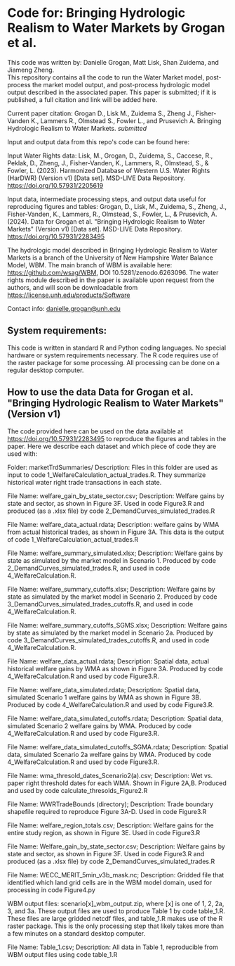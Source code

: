 # Code for: Bringing Hydrologic Realism to Water Markets by Grogan et al.

This code was written by: Danielle Grogan, Matt Lisk, Shan Zuidema, and Jiameng Zheng.  
This repository contains all the code to run the Water Market model, post-process the market model output, and post-process hydrologic model output described in the associated paper. This paper is submitted; if it is published, a full citation and link will be added here.

Current paper citation:
Grogan D., Lisk M., Zuidema S., Zheng J., Fisher-Vanden K., Lammers R., Olmstead S., Fowler L., and Prusevich A. Bringing Hydrologic Realism to Water Markets. _submitted_

Input and output data from this repo's code can be found here:

Input Water Rights data: Lisk, M., Grogan, D., Zuidema, S., Caccese, R., Peklak, D., Zheng, J., Fisher-Vanden, K., Lammers, R., Olmstead, S., & Fowler, L. (2023). Harmonized Database of Western U.S. Water Rights (HarDWR) (Version v1) [Data set]. MSD-LIVE Data Repository. https://doi.org/10.57931/2205619

Input data, intermediate processing steps, and output data useful for reproducing figures and tables: Grogan, D., Lisk, M., Zuidema, S., Zheng, J., Fisher-Vanden, K., Lammers, R., Olmstead, S., Fowler, L., & Prusevich, A. (2024). Data for Grogan et al. "Bringing Hydrologic Realism to Water Markets" (Version v1) [Data set]. MSD-LIVE Data Repository. https://doi.org/10.57931/2283495

The hydrologic model described in Bringing Hydrologic Realism to Water Markets is a branch of the University of New Hampshire Water Balance Model, WBM. The main branch of WBM is available here: https://github.com/wsag/WBM, DOI 10.5281/zenodo.6263096. The water rights module described in the paper is available upon request from the authors, and will soon be downloadable from https://license.unh.edu/products/Software 

Contact info: danielle.grogan@unh.edu

## System requirements:
This code is written in standard R and Python coding languages. No special hardware or system requirements necessary. The R code requires use of the raster package for some processing. All processing can be done on a regular desktop computer.  


## How to use the data Data for Grogan et al. "Bringing Hydrologic Realism to Water Markets" (Version v1) 
The code provided here can be used on the data available at https://doi.org/10.57931/2283495 to reproduce the figures and tables in the paper. Here we describe each dataset and which piece of code they are used with:

Folder: marketTrdSummaries/  Description: Files in this folder are used as input to code 1_WelfareCalculation_actual_trades.R. They summarize historical water right trade transactions in each state.

File Name: welfare_gain_by_state_sector.csv; Description: Welfare gains by state and sector, as shown in Figure 3F. Used in code Figure3.R and produced (as a .xlsx file) by code 2_DemandCurves_simulated_trades.R

File Name: welfare_data_actual.rdata; Description: welfare gains by WMA from actual historical trades, as shown in Figure 3A. This data is the output of code 1_WelfareCalculation_actual_trades.R

File Name: welfare_summary_simulated.xlsx; Description: Welfare gains by state as simulated by the market model in Scenario 1. Produced by code 2_DemandCurves_simulated_trades.R, and used in code 4_WelfareCalculation.R. 

File Name: welfare_summary_cutoffs.xlsx; Description: Welfare gains by state as simulated by the market model in Scenario 2. Produced by code 3_DemandCurves_simulated_trades_cutoffs.R, and used in code 4_WelfareCalculation.R. 

File Name: welfare_summary_cutoffs_SGMS.xlsx; Description: Welfare gains by state as simulated by the market model in Scenario 2a. Produced by code 3_DemandCurves_simulated_trades_cutoffs.R, and used in code 4_WelfareCalculation.R. 

File Name: welfare_data_actual.rdata; Description: Spatial data, actual historical welfare gains by WMA as shown in Figure 3A. Produced by code 4_WelfareCalculation.R and used by code Figure3.R.

File Name: welfare_data_simulated.rdata; Description: Spatial data, simulated Scenario 1 welfare gains by WMA as shown in Figure 3B. Produced by code 4_WelfareCalculation.R and used by code Figure3.R.

File Name: welfare_data_simulated_cutoffs.rdata; Description: Spatial data, simulated Scenario 2 welfare gains by WMA. Produced by code 4_WelfareCalculation.R and used by code Figure3.R.

File Name: welfare_data_simulated_cutoffs_SGMA.rdata; Description: Spatial data, simulated Scenario 2a welfare gains by WMA. Produced by code 4_WelfareCalculation.R and used by code Figure3.R.

File Name: wma_thresold_dates_Scenario2(a).csv; Description: Wet vs. paper right threshold dates for each WMA. Shown in Figure 2A,B. Produced and used by code calculate_thresolds_Figure2.R

File Name: WWRTradeBounds (directory); Description: Trade boundary shapefile required to reproduce Figure 3A-D. Used in code Figure3.R

File Name: welfare_region_totals.csv; Description: Welfare gains for the entire study region, as shown in Figure 3E. Used in code Figure3.R

File Name: Welfare_gain_by_state_sector.csv; Description: Welfare gains by state and sector, as shown in Figure 3F. Used in code Figure3.R and produced (as a .xlsx file) by code 2_DemandCurves_simulated_trades.R

File Name: WECC_MERIT_5min_v3b_mask.nc; Description: Gridded file that identified which land grid cells are in the WBM model domain, used for processing in code Figure4.py

WBM output files: scenario[x]_wbm_output.zip, where [x] is one of 1, 2, 2a, 3, and 3a. These output files are used to produce Table 1 by code table_1.R.  These files are large gridded netcdf files, and table_1.R makes use of the R raster package. This is the only processing step that likely takes more than a few minutes on a standard desktop computer.

File Name: Table_1.csv; Description: All data in Table 1, reproducible from WBM output files using code table_1.R
